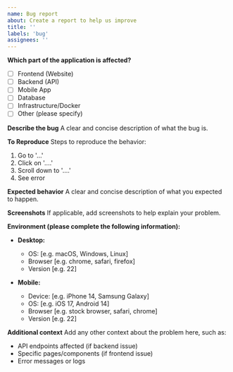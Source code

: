 ```yaml
---
name: Bug report
about: Create a report to help us improve
title: ''
labels: 'bug'
assignees: ''
---
```


**Which part of the application is affected?**

- [ ] Frontend (Website)
- [ ] Backend (API)
- [ ] Mobile App
- [ ] Database
- [ ] Infrastructure/Docker
- [ ] Other (please specify)

**Describe the bug**
A clear and concise description of what the bug is.

**To Reproduce**
Steps to reproduce the behavior:

1. Go to '...'
2. Click on '....'
3. Scroll down to '....'
4. See error

**Expected behavior**
A clear and concise description of what you expected to happen.

**Screenshots**
If applicable, add screenshots to help explain your problem.

**Environment (please complete the following information):**

- **Desktop:**

  - OS: [e.g. macOS, Windows, Linux]
  - Browser [e.g. chrome, safari, firefox]
  - Version [e.g. 22]

- **Mobile:**
  - Device: [e.g. iPhone 14, Samsung Galaxy]
  - OS: [e.g. iOS 17, Android 14]
  - Browser [e.g. stock browser, safari, chrome]
  - Version [e.g. 22]

**Additional context**
Add any other context about the problem here, such as:

- API endpoints affected (if backend issue)
- Specific pages/components (if frontend issue)
- Error messages or logs
